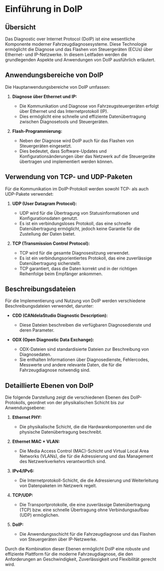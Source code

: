 # Einführung in DoIP

## Übersicht

Das Diagnostic over Internet Protocol (DoIP) ist eine wesentliche Komponente moderner Fahrzeugdiagnosesysteme. Diese Technologie ermöglicht die Diagnose und das Flashen von Steuergeräten (ECUs) über Ethernet- und IP-Netzwerke. In diesem Leitfaden werden die grundlegenden Aspekte und Anwendungen von DoIP ausführlich erläutert.

## Anwendungsbereiche von DoIP

Die Hauptanwendungsbereiche von DoIP umfassen:

1. **Diagnose über Ethernet und IP:**
   
   - Die Kommunikation und Diagnose von Fahrzeugsteuergeräten erfolgt über Ethernet und das Internetprotokoll (IP).
   - Dies ermöglicht eine schnelle und effiziente Datenübertragung zwischen Diagnosetools und Steuergeräten.

2. **Flash-Programmierung:**
   
   - Neben der Diagnose wird DoIP auch für das Flashen von Steuergeräten eingesetzt.
   - Dies bedeutet, dass Software-Updates und Konfigurationsänderungen über das Netzwerk auf die Steuergeräte übertragen und implementiert werden können.

## Verwendung von TCP- und UDP-Paketen

Für die Kommunikation im DoIP-Protokoll werden sowohl TCP- als auch UDP-Pakete verwendet:

1. **UDP (User Datagram Protocol):**
   
   - UDP wird für die Übertragung von Statusinformationen und Konfigurationsdaten genutzt.
   - Es ist ein verbindungsloses Protokoll, das eine schnelle Datenübertragung ermöglicht, jedoch keine Garantie für die Zustellung der Daten bietet.

2. **TCP (Transmission Control Protocol):**
   
   - TCP wird für die gesamte Diagnosesitzung verwendet.
   - Es ist ein verbindungsorientiertes Protokoll, das eine zuverlässige Datenübertragung sicherstellt.
   - TCP garantiert, dass die Daten korrekt und in der richtigen Reihenfolge beim Empfänger ankommen.

## Beschreibungsdateien

Für die Implementierung und Nutzung von DoIP werden verschiedene Beschreibungsdateien verwendet, darunter:

- **CDD (CANdelaStudio Diagnostic Description):**
  
  - Diese Dateien beschreiben die verfügbaren Diagnosedienste und deren Parameter.

- **ODX (Open Diagnostic Data Exchange):**
  
  - ODX-Dateien sind standardisierte Dateien zur Beschreibung von Diagnosedaten.
  - Sie enthalten Informationen über Diagnosedienste, Fehlercodes, Messwerte und andere relevante Daten, die für die Fahrzeugdiagnose notwendig sind.

## Detaillierte Ebenen von DoIP

Die folgende Darstellung zeigt die verschiedenen Ebenen des DoIP-Protokolls, geordnet von der physikalischen Schicht bis zur Anwendungsebene:

1. **Ethernet PHY:**
   
   - Die physikalische Schicht, die die Hardwarekomponenten und die physische Datenübertragung beschreibt.

2. **Ethernet MAC + VLAN:**
   
   - Die Media Access Control (MAC)-Schicht und Virtual Local Area Networks (VLANs), die für die Adressierung und das Management des Netzwerkverkehrs verantwortlich sind.

3. **IPv4/IPv6:**
   
   - Die Internetprotokoll-Schicht, die die Adressierung und Weiterleitung von Datenpaketen im Netzwerk regelt.

4. **TCP/UDP:**
   
   - Die Transportprotokolle, die eine zuverlässige Datenübertragung (TCP) bzw. eine schnelle Übertragung ohne Verbindungsaufbau (UDP) ermöglichen.

5. **DoIP:**
   
   - Die Anwendungsschicht für die Fahrzeugdiagnose und das Flashen von Steuergeräten über IP-Netzwerke.

Durch die Kombination dieser Ebenen ermöglicht DoIP eine robuste und effiziente Plattform für die moderne Fahrzeugdiagnose, die den Anforderungen an Geschwindigkeit, Zuverlässigkeit und Flexibilität gerecht wird.
